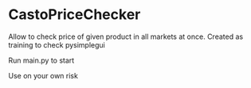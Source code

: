# CastoPriceChecker
Allow to check price of given product in all markets at once. Created as training to check pysimplegui

Run main.py to start

Use on your own risk



